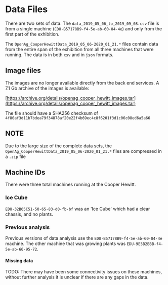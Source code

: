 # Data Files
There are two sets of data. The `data_2019_05_06_to_2019_09_08.csv` file is from a single machine (`EDU-B57178B9-f4-5e-ab-60-84-4e`)
and only from the first part of the exhibition.

The `OpenAg_CooperHewittData_2019_05_06-2020_01_21.*` files contain data from the entire span
of the exhibition from all three machines that were running. The data is in both `csv` and in `json` formats.

## Image files
The images are no longer available directly from the back end services.
A 7.1 Gb archive of the images is available:

[https://archive.org/details/openag_cooper_hewitt_images.tar](https://archive.org/details/openag_cooper_hewitt_images.tar)

The file should have a SHA256 checksum of `4f80af3d11b7bdea79f34878af20e22f4b69ec4c8f6201f3d1c06c08ed6a5a66`

## NOTE
Due to the large size of the complete data sets, the `OpenAg_CooperHewittData_2019_05_06-2020_01_21.*` files are compressed in a `.zip` file

## Machine IDs
There were three total machines running at the Cooper Hewitt.

### Ice Cube
`EDU-32B65C51-50-65-83-d0-fb-bf` was an 'Ice Cube' which had a clear chassis, and no plants.

### Previous analysis
Previous versions of data analysis use the `EDU-B57178B9-f4-5e-ab-60-84-4e` machine.
The other machine that was growing plants was `EDU-9E5B2BBB-f4-5e-ab-66-95-72`.

#### Missing data
TODO: There may have been some connectivity issues on these machines, without further analysis 
it is unclear if there are any gaps in the data. 
